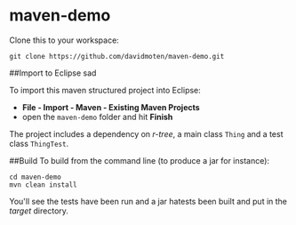 # maven-demo

Clone this to your workspace:

    git clone https://github.com/davidmoten/maven-demo.git

##Import to Eclipse sad

To import this maven structured project into Eclipse:

* **File - Import - Maven - Existing Maven Projects**
* open the `maven-demo` folder and hit **Finish**

The project includes a dependency on *r-tree*, a main class `Thing` and a test class `ThingTest`.


##Build 
To build from the command line (to produce a jar for instance):

    cd maven-demo
    mvn clean install

You'll see the tests have been run and a jar hatests been built and put in the *target* directory.
